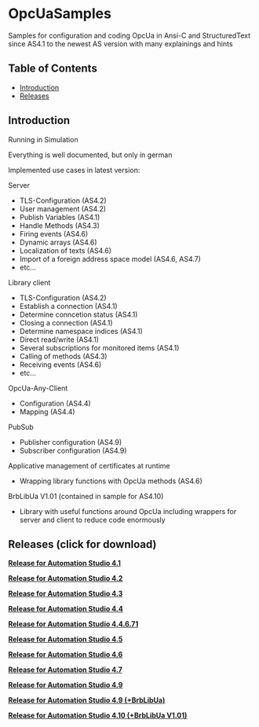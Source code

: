 # OpcUaSamples
Samples for configuration and coding OpcUa in Ansi-C and StructuredText since AS4.1 to the newest AS version with many explainings and hints

## Table of Contents
* [Introduction](#Introduction)
* [Releases](#Releases)

<a name="Introduction"></a>
## Introduction
Running in Simulation

Everything is well documented, but only in german

Implemented use cases in latest version:

  Server
   * TLS-Configuration (AS4.2)
   * User management (AS4.2)
   * Publish Variables (AS4.1)
   * Handle Methods (AS4.3)
   * Firing events (AS4.6)
   * Dynamic arrays (AS4.6)
   * Localization of texts (AS4.6)
   * Import of a foreign address space model (AS4.6, AS4.7)
   * etc...
  
  Library client
   * TLS-Configuration (AS4.2)
   * Establish a connection (AS4.1)
   * Determine conncetion status (AS4.1)
   * Closing a connection (AS4.1)
   * Determine namespace indices (AS4.1)
   * Direct read/write (AS4.1)
   * Several subscriptions for monitored items (AS4.1)
   * Calling of methods (AS4.3)
   * Receiving events (AS4.6)
   * etc...
  
  OpcUa-Any-Client
   * Configuration (AS4.4)
   * Mapping (AS4.4)
  
  PubSub
   * Publisher configuration (AS4.9)
   * Subscriber configuration (AS4.9)
  
  Applicative management of certificates at runtime
   * Wrapping library functions with OpcUa methods (AS4.6)
  
  BrbLibUa V1.01 (contained in sample for AS4.10)
   * Library with useful functions around OpcUa including wrappers for server and client to reduce code enormously
 
<a name="Releases"></a>
## Releases (click for download)

[**Release for Automation Studio 4.1**](https://github.com/br-automation-com/OpcUaSamples-sample-AS/raw/main/2018-11-19_OpcUaSample41.zip)

[**Release for Automation Studio 4.2**](https://github.com/br-automation-com/OpcUaSamples-sample-AS/raw/main/2018-11-19_OpcUaSample42.zip)

[**Release for Automation Studio 4.3**](https://github.com/br-automation-com/OpcUaSamples-sample-AS/raw/main/2018-11-19_OpcUaSample43.zip)

[**Release for Automation Studio 4.4**](https://github.com/br-automation-com/OpcUaSamples-sample-AS/raw/main/2018-11-19_OpcUaSample44.zip)

[**Release for Automation Studio 4.4.6.71**](https://github.com/br-automation-com/OpcUaSamples-sample-AS/raw/main/2018-11-21_OpcUaSample44_671.zip)

[**Release for Automation Studio 4.5**](https://github.com/br-automation-com/OpcUaSamples-sample-AS/raw/main/2019-01-09_OpcUaSample45.zip)

[**Release for Automation Studio 4.6**](https://github.com/br-automation-com/OpcUaSamples-sample-AS/raw/main/2019-07-05_OpcUaSample46.zip)

[**Release for Automation Studio 4.7**](https://github.com/br-automation-com/OpcUaSamples-sample-AS/raw/main/2019-09-09_OpcUaSample47.zip)

[**Release for Automation Studio 4.9**](https://github.com/br-automation-com/OpcUaSamples-sample-AS/raw/main/2021-03-25_OpcUaSample49.zip)

[**Release for Automation Studio 4.9 (+BrbLibUa)**](https://github.com/br-automation-com/OpcUaSamples-sample-AS/raw/main/2021-09-14_OpcUaSample49_BrbLibUa.zip)

[**Release for Automation Studio 4.10 (+BrbLibUa V1.01)**](https://github.com/br-automation-com/OpcUaSamples-sample-AS/blob/main/2022-05-13_OpcUaSample410_BrbLibUa1.01.zip)
